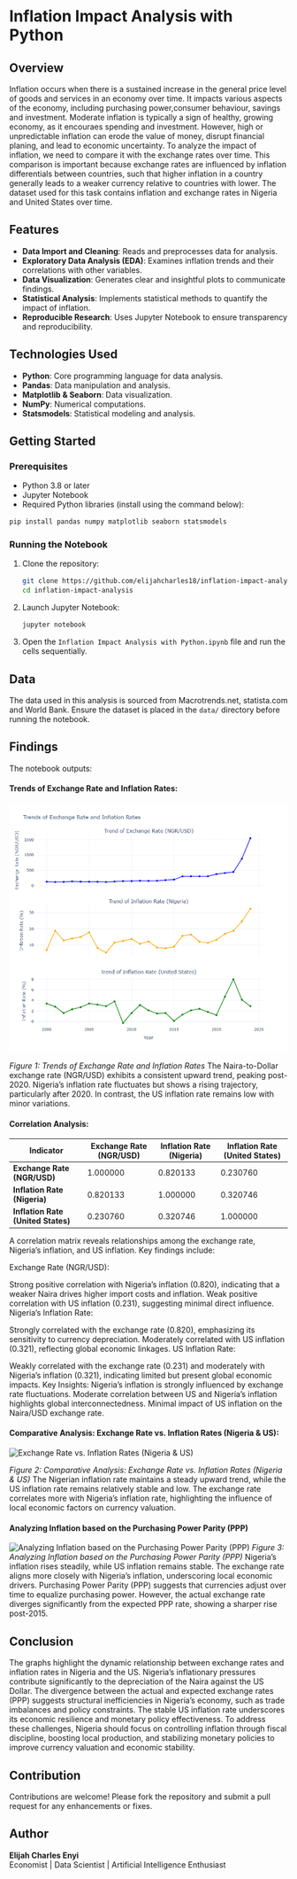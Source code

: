 # Inflation Impact Analysis with Python

## Overview
Inflation occurs when there is a sustained increase in the general price level of goods and services in an economy over time. It impacts various aspects of the economy, including purchasing power,consumer behaviour, savings and investment. Moderate inflation is typically a sign of healthy, growing economy, as it encouraes spending and investment. However, high or unpredictable inflation can erode the value of money, disrupt financial planing, and lead to economic uncertainty. To analyze the impact of inflation, we need to compare it with the exchange rates over time. This comparison is important because exchange rates are influenced by inflation differentials between countries, such that higher inflation in a country generally leads to a weaker currency relative to countries with lower. The dataset used for this task contains inflation and exchange rates in Nigeria and United States over time.

## Features
- **Data Import and Cleaning**: Reads and preprocesses data for analysis.
- **Exploratory Data Analysis (EDA)**: Examines inflation trends and their correlations with other variables.
- **Data Visualization**: Generates clear and insightful plots to communicate findings.
- **Statistical Analysis**: Implements statistical methods to quantify the impact of inflation.
- **Reproducible Research**: Uses Jupyter Notebook to ensure transparency and reproducibility.

## Technologies Used
- **Python**: Core programming language for data analysis.
- **Pandas**: Data manipulation and analysis.
- **Matplotlib & Seaborn**: Data visualization.
- **NumPy**: Numerical computations.
- **Statsmodels**: Statistical modeling and analysis.



## Getting Started

### Prerequisites
- Python 3.8 or later
- Jupyter Notebook
- Required Python libraries (install using the command below):

```bash
pip install pandas numpy matplotlib seaborn statsmodels
```

### Running the Notebook
1. Clone the repository:
   ```bash
   git clone https://github.com/elijahcharles18/inflation-impact-analysis.git
   cd inflation-impact-analysis
   ```
2. Launch Jupyter Notebook:
   ```bash
   jupyter notebook
   ```
3. Open the `Inflation Impact Analysis with Python.ipynb` file and run the cells sequentially.

## Data
The data used in this analysis is sourced from Macrotrends.net, statista.com and World Bank. Ensure the dataset is placed in the `data/` directory before running the notebook.

## Findings
The notebook outputs:
#### Trends of Exchange Rate and Inflation Rates:
![Trends of Exchange Rate and Inflation Rates](https://github.com/elijahcharles18/Inflation-Impact-Analysis-with-Python/blob/main/newplot.png)

*Figure 1: Trends of Exchange Rate and Inflation Rates*
The Naira-to-Dollar exchange rate (NGR/USD) exhibits a consistent upward trend, peaking post-2020. Nigeria’s inflation rate fluctuates but shows a rising trajectory, particularly after 2020. In contrast, the US inflation rate remains low with minor variations.

#### Correlation Analysis:


| Indicator                     | Exchange Rate (NGR/USD) | Inflation Rate (Nigeria) | Inflation Rate (United States) |
|-------------------------------|--------------------------|---------------------------|---------------------------------|
| **Exchange Rate (NGR/USD)**   | 1.000000                | 0.820133                 | 0.230760                       |
| **Inflation Rate (Nigeria)**  | 0.820133                | 1.000000                 | 0.320746                       |
| **Inflation Rate (United States)** | 0.230760            | 0.320746                 | 1.000000                       |

A correlation matrix reveals relationships among the exchange rate, Nigeria’s inflation, and US inflation. Key findings include:

Exchange Rate (NGR/USD):

Strong positive correlation with Nigeria’s inflation (0.820), indicating that a weaker Naira drives higher import costs and inflation.
Weak positive correlation with US inflation (0.231), suggesting minimal direct influence.
Nigeria’s Inflation Rate:

Strongly correlated with the exchange rate (0.820), emphasizing its sensitivity to currency depreciation.
Moderately correlated with US inflation (0.321), reflecting global economic linkages.
US Inflation Rate:

Weakly correlated with the exchange rate (0.231) and moderately with Nigeria’s inflation (0.321), indicating limited but present global economic impacts.
Key Insights:
Nigeria’s inflation is strongly influenced by exchange rate fluctuations.
Moderate correlation between US and Nigeria’s inflation highlights global interconnectedness.
Minimal impact of US inflation on the Naira/USD exchange rate.

#### Comparative Analysis: Exchange Rate vs. Inflation Rates (Nigeria & US):
![Exchange Rate vs. Inflation Rates (Nigeria & US)](https://github.com/elijahcharles18/Inflation-Impact-Analysis-with-Python/blob/main/newplot(1).png)

*Figure 2: Comparative Analysis: Exchange Rate vs. Inflation Rates (Nigeria & US)*
The Nigerian inflation rate maintains a steady upward trend, while the US inflation rate remains relatively stable and low.
The exchange rate correlates more with Nigeria’s inflation rate, highlighting the influence of local economic factors on currency valuation.

#### Analyzing Inflation based on the Purchasing Power Parity (PPP)
![Analyzing Inflation based on the Purchasing Power Parity (PPP)](https://github.com/elijahcharles18/Inflation-Impact-Analysis-with-Python/blob/main/newplot(2).png)
*Figure 3: Analyzing Inflation based on the Purchasing Power Parity (PPP)*
Nigeria’s inflation rises steadily, while US inflation remains stable. The exchange rate aligns more closely with Nigeria’s inflation, underscoring local economic drivers. Purchasing Power Parity (PPP) suggests that currencies adjust over time to equalize purchasing power. However, the actual exchange rate diverges significantly from the expected PPP rate, showing a sharper rise post-2015.

## Conclusion
The graphs highlight the dynamic relationship between exchange rates and inflation rates in Nigeria and the US. Nigeria’s inflationary pressures contribute significantly to the depreciation of the Naira against the US Dollar. The divergence between the actual and expected exchange rates (PPP) suggests structural inefficiencies in Nigeria’s economy, such as trade imbalances and policy constraints. The stable US inflation rate underscores its economic resilience and monetary policy effectiveness. To address these challenges, Nigeria should focus on controlling inflation through fiscal discipline, boosting local production, and stabilizing monetary policies to improve currency valuation and economic stability.



## Contribution
Contributions are welcome! Please fork the repository and submit a pull request for any enhancements or fixes.


## Author
**Elijah Charles Enyi**  
Economist | Data Scientist | Artificial Intelligence Enthusiast

